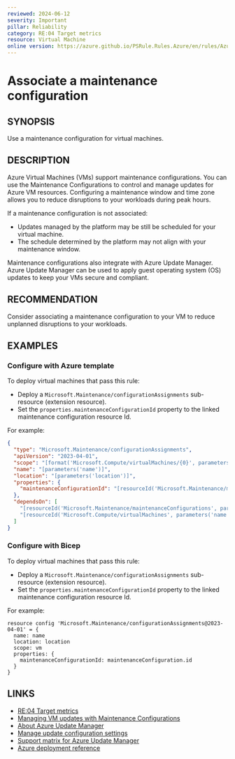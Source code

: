 ```yaml
---
reviewed: 2024-06-12
severity: Important
pillar: Reliability
category: RE:04 Target metrics
resource: Virtual Machine
online version: https://azure.github.io/PSRule.Rules.Azure/en/rules/Azure.VM.MaintenanceConfig/
---
```


# Associate a maintenance configuration

## SYNOPSIS

Use a maintenance configuration for virtual machines.

## DESCRIPTION

Azure Virtual Machines (VMs) support maintenance configurations.
You can use the Maintenance Configurations to control and manage updates for Azure VM resources.
Configuring a maintenance window and time zone allows you to reduce disruptions to your workloads during peak hours.

If a maintenance configuration is not associated:

- Updates managed by the platform may be still be scheduled for your virtual machine.
- The schedule determined by the platform may not align with your maintenance window.

Maintenance configurations also integrate with Azure Update Manager.
Azure Update Manager can be used to apply guest operating system (OS) updates to keep your VMs secure and compliant.

## RECOMMENDATION

Consider associating a maintenance configuration to your VM to reduce unplanned disruptions to your workloads.

## EXAMPLES

### Configure with Azure template

To deploy virtual machines that pass this rule:

- Deploy a `Microsoft.Maintenance/configurationAssignments` sub-resource (extension resource).
- Set the `properties.maintenanceConfigurationId` property to the linked maintenance configuration resource Id.

For example:

```json
{
  "type": "Microsoft.Maintenance/configurationAssignments",
  "apiVersion": "2023-04-01",
  "scope": "[format('Microsoft.Compute/virtualMachines/{0}', parameters('name'))]",
  "name": "[parameters('name')]",
  "location": "[parameters('location')]",
  "properties": {
    "maintenanceConfigurationId": "[resourceId('Microsoft.Maintenance/maintenanceConfigurations', parameters('name'))]"
  },
  "dependsOn": [
    "[resourceId('Microsoft.Maintenance/maintenanceConfigurations', parameters('name'))]",
    "[resourceId('Microsoft.Compute/virtualMachines', parameters('name'))]"
  ]
}
```

### Configure with Bicep

To deploy virtual machines that pass this rule:

- Deploy a `Microsoft.Maintenance/configurationAssignments` sub-resource (extension resource).
- Set the `properties.maintenanceConfigurationId` property to the linked maintenance configuration resource Id.

For example:

```bicep
resource config 'Microsoft.Maintenance/configurationAssignments@2023-04-01' = {
  name: name
  location: location
  scope: vm
  properties: {
    maintenanceConfigurationId: maintenanceConfiguration.id
  }
}
```

## LINKS

- [RE:04 Target metrics](https://learn.microsoft.com/azure/well-architected/reliability/metrics)
- [Managing VM updates with Maintenance Configurations](https://learn.microsoft.com/azure/virtual-machines/maintenance-configurations)
- [About Azure Update Manager](https://learn.microsoft.com/azure/update-manager/overview)
- [Manage update configuration settings](https://learn.microsoft.com/azure/update-manager/manage-update-settings)
- [Support matrix for Azure Update Manager](https://learn.microsoft.com/azure/update-manager/support-matrix)
- [Azure deployment reference](https://learn.microsoft.com/azure/templates/microsoft.maintenance/configurationassignments)

